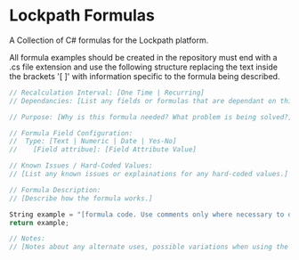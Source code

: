 # Lockpath Formulas
A Collection of C# formulas for the Lockpath platform.

All formula examples should be created in the repository must end with a .cs file extension and use the following structure replacing the text inside the brackets '[&nbsp;]' with information specific to the formula being described.

```csharp
// Recalculation Interval: [One Time | Recurring]
// Dependancies: [List any fields or formulas that are dependant on this field or that this field is dependant on. If the dependancy is to another formula in this repository include the URL to the formula.]

// Purpose: [Why is this formula needed? What problem is being solved?]

// Formula Field Configuration:
//  Type: [Text | Numeric | Date | Yes-No]
//    [Field attribue]: [Field Attribute Value]

// Known Issues / Hard-Coded Values:
// [List any known issues or explainations for any hard-coded values.]

// Formula Description:
// [Describe how the formula works.]

String example = "[formula code. Use comments only where necessary to describe formula functions or logic that his not obvious]";
return example;

// Notes:
// [Notes about any alternate uses, possible variations when using the formula or other information best explained after reviewing the formula code.]
```
